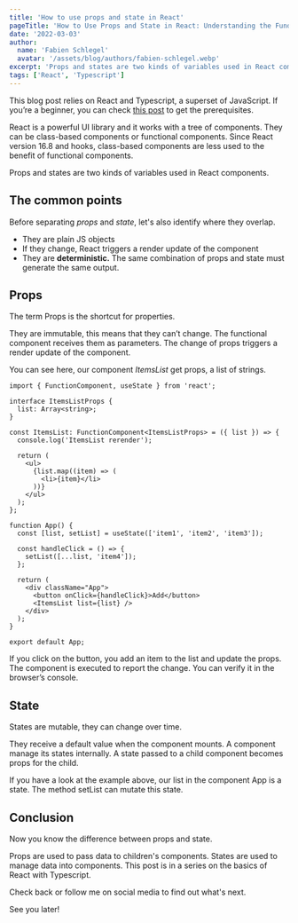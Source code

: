 ```yaml
---
title: 'How to use props and state in React'
pageTitle: 'How to Use Props and State in React: Understanding the Fundamentals'
date: '2022-03-03'
author:
  name: 'Fabien Schlegel'
  avatar: '/assets/blog/authors/fabien-schlegel.webp'
excerpt: 'Props and states are two kinds of variables used in React components.'
tags: ['React', 'Typescript']
---
```


This blog post relies on React and Typescript, a superset of JavaScript. If you’re a beginner, you can check [this post](/blog/begin-react-with-typescript) to get the prerequisites.

React is a powerful UI library and it works with a tree of components. They can be class-based components or functional components. Since React version 16.8 and hooks, class-based components are less used to the benefit of functional components.

Props and states are two kinds of variables used in React components.

## The common points

Before separating *props* and *state*, let's also identify where they overlap.

- They are plain JS objects
- If they change, React triggers a render update of the component
- They are **deterministic.** The same combination of props and state must generate the same output.

## Props

The term Props is the shortcut for properties.

They are immutable, this means that they can’t change. The functional component receives them as parameters. The change of props triggers a render update of the component.

You can see here, our component *ItemsList* get props, a list of strings.

```tsx
import { FunctionComponent, useState } from 'react';

interface ItemsListProps {
  list: Array<string>;
}

const ItemsList: FunctionComponent<ItemsListProps> = ({ list }) => {
  console.log('ItemsList rerender');

  return (
    <ul>
      {list.map((item) => (
        <li>{item}</li>
      ))}
    </ul>
  );
};

function App() {
  const [list, setList] = useState(['item1', 'item2', 'item3']);

  const handleClick = () => {
    setList([...list, 'item4']);
  };

  return (
    <div className="App">
      <button onClick={handleClick}>Add</button>
      <ItemsList list={list} />
    </div>
  );
}

export default App;
```

If you click on the button, you add an item to the list and update the props. The component is executed to report the change. You can verify it in the browser’s console.

## State

States are mutable, they can change over time.

They receive a default value when the component mounts. A component manage its states internally. A state passed to a child component becomes props for the child.

If you have a look at the example above, our list in the component App is a state. The method setList can mutate this state.

## Conclusion

Now you know the difference between props and state.

Props are used to pass data to children's components. States are used to manage data into components. This post is in a series on the basics of React with Typescript.

Check back or follow me on social media to find out what's next.

See you later!
